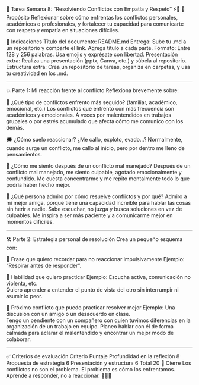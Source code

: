📝 Tarea Semana 8: “Resolviendo Conflictos con Empatía y Respeto” ⚡🧠
🎯 Propósito
Reflexionar sobre cómo enfrentas los conflictos personales, académicos o profesionales, y fortalecer tu capacidad
para comunicarte con respeto y empatía en situaciones difíciles.

📂 Indicaciones
Título del documento: README.md
Entrega: Sube tu .md a un repositorio y comparte el link. Agrega título a cada parte.
Formato: Entre 128 y 256 palabras. Usa emojis y exprésate con libertad.
Presentación extra: Realiza una presentación (pptx, Canva, etc.) y súbela al repositorio.
Estructura extra: Crea un repositorio de tareas, organiza en carpetas, y usa tu creatividad en los .md.

------------------------------------------------------------------------------------------------------------------------
 
💥 Parte 1: Mi reacción frente al conflicto
Reflexiona brevemente sobre:

🧯 ¿Qué tipo de conflictos enfrento más seguido? (familiar, académico, emocional, etc.)
Los conflictos que enfrento con más frecuencia son académicos y emocionales. A veces por malentendidos 
en trabajos grupales o por estrés acumulado que afecta cómo me comunico con los demás.

🗯️ ¿Cómo suelo reaccionar? ¿Me callo, exploto, evado...?
Normalmente, cuando surge un conflicto, me callo al inicio, pero por dentro me lleno de pensamientos.

🤯 ¿Cómo me siento después de un conflicto mal manejado?
Después de un conflicto mal manejado, me siento culpable, agotado emocionalmente y confundido. 
Me cuesta concentrarme y me repito mentalmente todo lo que podría haber hecho mejor.

🌈 ¿Qué persona admiro por cómo resuelve conflictos y por qué?
Admiro a mi mejor amiga, porque tiene una capacidad increíble para hablar las cosas sin herir a nadie.
Sabe escuchar, no juzga y busca soluciones en vez de culpables. Me inspira a ser más paciente y 
a comunicarme mejor en momentos difíciles.

----------------------------------------------------------------------------------------------------------------------------

🛠️ Parte 2: Estrategia personal de resolución
Crea un pequeño esquema con:

💬 Frase que quiero recordar para no reaccionar impulsivamente
Ejemplo: “Respirar antes de responder”.


🤝 Habilidad que quiero practicar
Ejemplo: Escucha activa, comunicación no violenta, etc.        
Quiero aprender a entender el punto de vista del otro sin interrumpir ni asumir lo peor.

🧪 Próximo conflicto que puedo practicar resolver mejor
Ejemplo: Una discusión con un amigo o un desacuerdo en clase.     
Tengo un pendiente con un compañero con quien tuvimos diferencias en la organización de un trabajo en equipo.
Planeo hablar con él de forma calmada para aclarar el malentendido y encontrar un mejor modo de colaborar.

-------------------------------------------------------------------------------------------------------------------------------

✅ Criterios de evaluación
Criterio	Puntaje
Profundidad en la reflexión	8
Propuesta de estrategia	6
Presentación y estructura	6
Total	20
🧘 Cierre
Los conflictos no son el problema. El problema es cómo los enfrentamos. Aprende a responder, no a reaccionar. 💬🧠🌟
